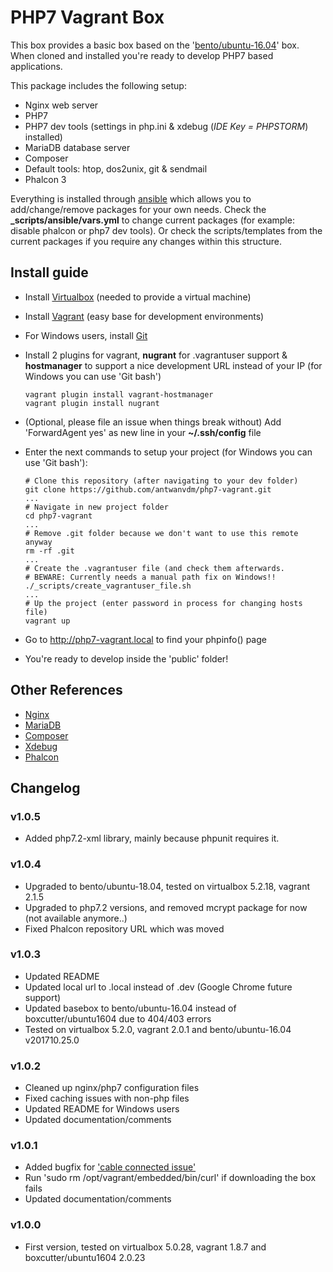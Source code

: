 # PHP7 Vagrant Box
This box provides a basic box based on the 
'[bento/ubuntu-16.04](https://app.vagrantup.com/bento/boxes/ubuntu-16.04)' box.
When cloned and installed you're ready to develop PHP7 based applications.

This package includes the following setup:

* Nginx web server
* PHP7
* PHP7 dev tools (settings in php.ini & xdebug (*IDE Key = PHPSTORM*) installed)
* MariaDB database server
* Composer
* Default tools: htop, dos2unix, git & sendmail
* Phalcon 3

Everything is installed through [ansible](https://www.ansible.com/) which allows you to 
add/change/remove packages for your own needs. Check the **_scripts/ansible/vars.yml** to 
change current packages (for example: disable phalcon or php7 dev tools). Or check the 
scripts/templates from the current packages if you require any changes within this structure.

## Install guide
* Install [Virtualbox](https://www.virtualbox.org/wiki/Downloads) (needed to provide a 
virtual machine)
* Install [Vagrant](https://www.vagrantup.com/) (easy base for development environments)
* For Windows users, install [Git](https://git-scm.com/download/win)
* Install 2 plugins for vagrant, **nugrant** for .vagrantuser support & **hostmanager** to 
support a nice development URL instead of your IP (for Windows you can use 'Git bash')

    ```
    vagrant plugin install vagrant-hostmanager
    vagrant plugin install nugrant
    ```

* (Optional, please file an issue when things break without) Add 'ForwardAgent yes' as new 
line in your **~/.ssh/config** file
* Enter the next commands to setup your project (for Windows you can use 'Git bash'):

    ```
    # Clone this repository (after navigating to your dev folder)
    git clone https://github.com/antwanvdm/php7-vagrant.git
    ...
    # Navigate in new project folder
    cd php7-vagrant
    ...
    # Remove .git folder because we don't want to use this remote anyway
    rm -rf .git
    ...
    # Create the .vagrantuser file (and check them afterwards.
    # BEWARE: Currently needs a manual path fix on Windows!!
    ./_scripts/create_vagrantuser_file.sh
    ...
    # Up the project (enter password in process for changing hosts file)
    vagrant up
    ```

* Go to http://php7-vagrant.local to find your phpinfo() page
* You're ready to develop inside the 'public' folder!

## Other References
* [Nginx](https://www.nginx.com/resources/wiki/)
* [MariaDB](https://mariadb.org/)
* [Composer](https://getcomposer.org/)
* [Xdebug](https://xdebug.org/)
* [Phalcon](https://phalconphp.com/en/)

## Changelog
### v1.0.5
* Added php7.2-xml library, mainly because phpunit requires it.

### v1.0.4
* Upgraded to bento/ubuntu-18.04, tested on virtualbox 5.2.18, vagrant 2.1.5
* Upgraded to php7.2 versions, and removed mcrypt package for now (not available anymore..)
* Fixed Phalcon repository URL which was moved

### v1.0.3
* Updated README
* Updated local url to .local instead of .dev (Google Chrome future support)
* Updated basebox to bento/ubuntu-16.04 instead of boxcutter/ubuntu1604 due to 404/403 errors
* Tested on virtualbox 5.2.0, vagrant 2.0.1 and bento/ubuntu-16.04 v201710.25.0

### v1.0.2
* Cleaned up nginx/php7 configuration files
* Fixed caching issues with non-php files
* Updated README for Windows users
* Updated documentation/comments

### v1.0.1
* Added bugfix for ['cable connected issue'](https://lists.debian.org/debian-cloud/2016/09/msg00051.html)
* Run 'sudo rm /opt/vagrant/embedded/bin/curl' if downloading the box fails
* Updated documentation/comments

### v1.0.0
* First version, tested on virtualbox 5.0.28, vagrant 1.8.7 and boxcutter/ubuntu1604 2.0.23
